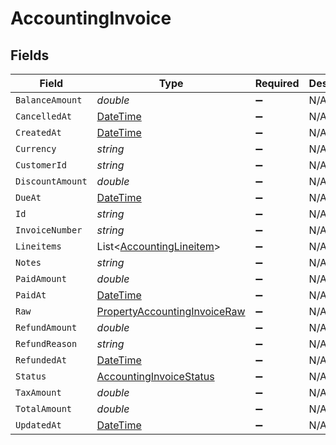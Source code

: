 # AccountingInvoice


## Fields

| Field                                                                                   | Type                                                                                    | Required                                                                                | Description                                                                             |
| --------------------------------------------------------------------------------------- | --------------------------------------------------------------------------------------- | --------------------------------------------------------------------------------------- | --------------------------------------------------------------------------------------- |
| `BalanceAmount`                                                                         | *double*                                                                                | :heavy_minus_sign:                                                                      | N/A                                                                                     |
| `CancelledAt`                                                                           | [DateTime](https://learn.microsoft.com/en-us/dotnet/api/system.datetime?view=net-5.0)   | :heavy_minus_sign:                                                                      | N/A                                                                                     |
| `CreatedAt`                                                                             | [DateTime](https://learn.microsoft.com/en-us/dotnet/api/system.datetime?view=net-5.0)   | :heavy_minus_sign:                                                                      | N/A                                                                                     |
| `Currency`                                                                              | *string*                                                                                | :heavy_minus_sign:                                                                      | N/A                                                                                     |
| `CustomerId`                                                                            | *string*                                                                                | :heavy_minus_sign:                                                                      | N/A                                                                                     |
| `DiscountAmount`                                                                        | *double*                                                                                | :heavy_minus_sign:                                                                      | N/A                                                                                     |
| `DueAt`                                                                                 | [DateTime](https://learn.microsoft.com/en-us/dotnet/api/system.datetime?view=net-5.0)   | :heavy_minus_sign:                                                                      | N/A                                                                                     |
| `Id`                                                                                    | *string*                                                                                | :heavy_minus_sign:                                                                      | N/A                                                                                     |
| `InvoiceNumber`                                                                         | *string*                                                                                | :heavy_minus_sign:                                                                      | N/A                                                                                     |
| `Lineitems`                                                                             | List<[AccountingLineitem](../../Models/Components/AccountingLineitem.md)>               | :heavy_minus_sign:                                                                      | N/A                                                                                     |
| `Notes`                                                                                 | *string*                                                                                | :heavy_minus_sign:                                                                      | N/A                                                                                     |
| `PaidAmount`                                                                            | *double*                                                                                | :heavy_minus_sign:                                                                      | N/A                                                                                     |
| `PaidAt`                                                                                | [DateTime](https://learn.microsoft.com/en-us/dotnet/api/system.datetime?view=net-5.0)   | :heavy_minus_sign:                                                                      | N/A                                                                                     |
| `Raw`                                                                                   | [PropertyAccountingInvoiceRaw](../../Models/Components/PropertyAccountingInvoiceRaw.md) | :heavy_minus_sign:                                                                      | N/A                                                                                     |
| `RefundAmount`                                                                          | *double*                                                                                | :heavy_minus_sign:                                                                      | N/A                                                                                     |
| `RefundReason`                                                                          | *string*                                                                                | :heavy_minus_sign:                                                                      | N/A                                                                                     |
| `RefundedAt`                                                                            | [DateTime](https://learn.microsoft.com/en-us/dotnet/api/system.datetime?view=net-5.0)   | :heavy_minus_sign:                                                                      | N/A                                                                                     |
| `Status`                                                                                | [AccountingInvoiceStatus](../../Models/Components/AccountingInvoiceStatus.md)           | :heavy_minus_sign:                                                                      | N/A                                                                                     |
| `TaxAmount`                                                                             | *double*                                                                                | :heavy_minus_sign:                                                                      | N/A                                                                                     |
| `TotalAmount`                                                                           | *double*                                                                                | :heavy_minus_sign:                                                                      | N/A                                                                                     |
| `UpdatedAt`                                                                             | [DateTime](https://learn.microsoft.com/en-us/dotnet/api/system.datetime?view=net-5.0)   | :heavy_minus_sign:                                                                      | N/A                                                                                     |